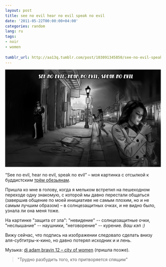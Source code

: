 ```yaml
---
layout: post
title: see no evil hear no evil speak no evil
date: '2011-05-22T00:00:00+04:00'
categories: random
lang: ru
tags:
- noir
- women

tumblr_url: http://aa13q.tumblr.com/post/103091345850/see-no-evil-speak-no-evil-speak-no-evil
---
```


![see no evil hear no evil speak no evil](/assets/img/posts/tumblr_files/tumblr_nfbhhlC06W1qg3f9lo1_1280.jpg)

“See no evil, hear no evil, speak no evil” – моя картинка с отсылкой к буддистским [трём обезьянам](https://ru.wikipedia.org/wiki/%D0%A2%D1%80%D0%B8_%D0%BE%D0%B1%D0%B5%D0%B7%D1%8C%D1%8F%D0%BD%D1%8B).
<!--more-->
Пришла ко мне в голову, когда я мельком встретил на пешеходном переходе одну знакомую, с которой мы давно перестали общаться (завершив общение по моей инициативе не самым плохим, но и не самым лучшим образом) – в солнцезащитных очках, и не видно было, узнала ли она меня тоже.

На картинке "защита от зла": "невидение" -- солнцезащитные очки, "неслышание" -- наушники, "неговорение" -- курение.
*Ваш кэп :)*

Вижу сейчас, что подпись на изображении следовало сделать внизу аля-субтитры-к-кино, но давно потерял исходник и и лень.

Музыка: [dj adam bravin 12 – city of women](https://www.youtube.com/watch?v=FedZcQaENuE) (пришла позже).

> "Трудно разбудить того, кто притворяется спящим"
